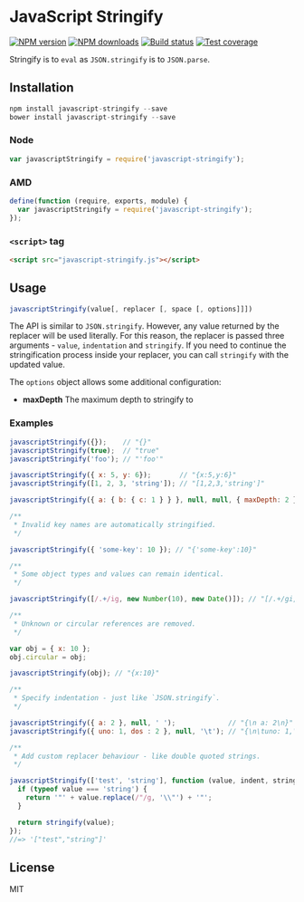 # JavaScript Stringify

[![NPM version][npm-image]][npm-url]
[![NPM downloads][downloads-image]][downloads-url]
[![Build status][travis-image]][travis-url]
[![Test coverage][coveralls-image]][coveralls-url]

Stringify is to `eval` as `JSON.stringify` is to `JSON.parse`.

## Installation

```javascript
npm install javascript-stringify --save
bower install javascript-stringify --save
```

### Node

```javascript
var javascriptStringify = require('javascript-stringify');
```

### AMD

```javascript
define(function (require, exports, module) {
  var javascriptStringify = require('javascript-stringify');
});
```

### `<script>` tag

```html
<script src="javascript-stringify.js"></script>
```

## Usage

```javascript
javascriptStringify(value[, replacer [, space [, options]]])
```

The API is similar to `JSON.stringify`. However, any value returned by the replacer will be used literally. For this reason, the replacer is passed three arguments - `value`, `indentation` and `stringify`. If you need to continue the stringification process inside your replacer, you can call `stringify` with the updated value.

The `options` object allows some additional configuration:

* **maxDepth** The maximum depth to stringify to

### Examples

```javascript
javascriptStringify({});    // "{}"
javascriptStringify(true);  // "true"
javascriptStringify('foo'); // "'foo'"

javascriptStringify({ x: 5, y: 6});       // "{x:5,y:6}"
javascriptStringify([1, 2, 3, 'string']); // "[1,2,3,'string']"

javascriptStringify({ a: { b: { c: 1 } } }, null, null, { maxDepth: 2 }); // "{a:{b:{}}}"

/**
 * Invalid key names are automatically stringified.
 */

javascriptStringify({ 'some-key': 10 }); // "{'some-key':10}"

/**
 * Some object types and values can remain identical.
 */

javascriptStringify([/.+/ig, new Number(10), new Date()]); // "[/.+/gi,new Number(10),new Date(1406623295732)]"

/**
 * Unknown or circular references are removed.
 */

var obj = { x: 10 };
obj.circular = obj;

javascriptStringify(obj); // "{x:10}"

/**
 * Specify indentation - just like `JSON.stringify`.
 */

javascriptStringify({ a: 2 }, null, ' ');             // "{\n a: 2\n}"
javascriptStringify({ uno: 1, dos : 2 }, null, '\t'); // "{\n\tuno: 1,\n\tdos: 2\n}"

/**
 * Add custom replacer behaviour - like double quoted strings.
 */

javascriptStringify(['test', 'string'], function (value, indent, stringify) {
  if (typeof value === 'string') {
    return '"' + value.replace(/"/g, '\\"') + '"';
  }

  return stringify(value);
});
//=> '["test","string"]'
```

## License

MIT

[npm-image]: https://img.shields.io/npm/v/javascript-stringify.svg?style=flat
[npm-url]: https://npmjs.org/package/javascript-stringify
[downloads-image]: https://img.shields.io/npm/dm/javascript-stringify.svg?style=flat
[downloads-url]: https://npmjs.org/package/javascript-stringify
[travis-image]: https://img.shields.io/travis/blakeembrey/javascript-stringify.svg?style=flat
[travis-url]: https://travis-ci.org/blakeembrey/javascript-stringify
[coveralls-image]: https://img.shields.io/coveralls/blakeembrey/javascript-stringify.svg?style=flat
[coveralls-url]: https://coveralls.io/r/blakeembrey/javascript-stringify?branch=master
